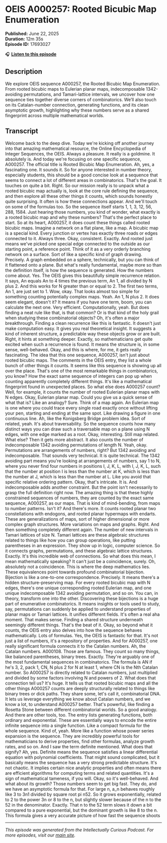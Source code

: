 # OEIS A000257: Rooted Bicubic Map Enumeration

**Published:** June 22, 2025  
**Duration:** 12m 35s  
**Episode ID:** 17693027

🎧 **[Listen to this episode](https://intellectuallycurious.buzzsprout.com/2529712/episodes/17693027-oeis-a000257-rooted-bicubic-map-enumeration)**

## Description

We explore OEIS sequence A000257, the Rooted Bicubic Map Enumeration. From rooted bicubic maps to Eulerian planar maps, indecomposable 1342-avoiding permutations, and Tamari-lattice intervals, we uncover how one sequence ties together diverse corners of combinatorics. We’ll also touch on its Catalan-number connection, generating functions, and its clean asymptotic growth, highlighting why these numbers serve as a shared fingerprint across multiple mathematical worlds.

## Transcript

Welcome back to the deep dive. Today we're kicking off another journey into that amazing mathematical resource, the Online Encyclopedia of Integer Sequences, the OEIS. Always a pleasure. It really is a goldmine. It absolutely is. And today we're focusing on one specific sequence, A000257. The official title is Rooted Bicubic Map Enumeration. Ah, yes, a fascinating one. It sounds it. So for anyone interested in number theory, especially students, this should be a good concise look at a sequence that seems to connect a lot of different areas in combinatorics. That's the goal. It touches on quite a bit. Right. So our mission really is to unpack what a rooted bicubic map actually is, look at the core rule defining the sequence, and then explore all these other things it counts, which sounds honestly quite surprising. It often is how these connections appear. And we'll touch on some of the formulas too. So the sequence itself starts 1, 1, 3, 12, 56, 288, 1584. Just hearing those numbers, you kind of wonder, what exactly is a rooted bicubic map and why these numbers? That's the perfect place to start. So at its heart, A000257, it does count these things called rooted bicubic maps. Imagine a network on a flat plane, like a map. A bicubic map is a special kind. Every junction or vertex has exactly three roads or edges connected to it. Always three. Okay, consistent. Exactly. And rooted just means we've picked one special edge connected to the outside as our starting point, a reference point. Think of it as a very orderly branching network on a surface. Sort of like a specific kind of graph drawing. Precisely. A graph embedded on a sphere, technically, but you can think of it flattened onto a plane. But what's really fundamental, maybe more so than the definition itself, is how the sequence is generated. How the numbers come about. Yes. The OEIS gives this beautifully simple recurrence relation. It says, An equals An to 4 times the previous term, An 1, all divided by N plus 2. And this works for N greater than or equal to 2. The first two terms, An 1, are just set to 1. Wow, okay. That looks almost too simple for something counting potentially complex maps. Yeah. An 1, N plus 2. It does seem elegant, doesn't it? It means if you have one term, boom, you can calculate the next one. Very efficient. Computationally, yeah. But does finding a neat rule like that, is that common? Or is that kind of the holy grail when studying these combinatorial objects? Oh, it's often a major breakthrough. Finding a clean recurrence like this is fantastic. It doesn't just make computation easy. It gives you real theoretical insight. It suggests a kind of inherent structure, a predictable way these objects grow or are built. Right, it hints at something deeper. Exactly, so mathematicians get quite excited when such a recurrence is found. It means the structure is, in some sense, well-behaved. Okay, and this is where, for me, it gets really fascinating. The idea that this one sequence, A000257, isn't just about rooted bicubic maps. The comments in the OEIS entry, they list a whole bunch of other things it counts. It seems like this sequence is showing up all over the place. That's one of the most remarkable things in combinatorics, you know? How the exact same sequence of integers can pop up when counting apparently completely different things. It's like a mathematical fingerprint found in unexpected places. So what else does A000257 count? Well, for example, it counts the number of rooted Eulerian planar maps with N edges. Okay, Eulerian planar map. Could you give us a quick sense of what that is? Like an analogy? Sure. Think of a map again. An Eulerian map is one where you could trace every single road exactly once without lifting your pen, starting and ending at the same spot. Like drawing a figure in one continuous line. Ah, like the Konigsberg Bridge problem idea. Sort of related, yeah. It's about traversability. So the sequence counts how many distinct ways you can draw such a traversable map on a plane using N edges, with one edge marked as a root. Okay, interesting. Still map related. What else? Then it gets more abstract. It also counts the number of indecomposable 1342 avoiding permutations of length N. Yeah, okay. Permutations are arrangements of numbers, right? But 1342 avoiding and indecomposable. That sounds very technical. It is quite technical. The 1342 avoiding part means you're looking at arrangements of numbers, say 1 to N, where you never find four numbers in positions I, J, K, L, with I, J, K, L, such that the number at position I is less than the number at K, which is less than the number at J, which is less than the number at L. Like you avoid that specific relative ordering pattern. Okay, that's intricate. It is. And indecomposable adds another constraint. But the point isn't necessarily to grasp the full definition right now. The amazing thing is that these highly constrained sequences of numbers, they are counted by the exact same sequence, A000257, as our maps. That is kind of mind-bending, from maps to number patterns. Isn't it? And there's more. It counts rooted planar two constellations with endogons, and rooted planar hypermaps with endarts. These are generalizations of maps, sort of higher dimensional or more complex graph structures. More variations on maps and graphs. Right. And then something completely different again. The number of new intervals in Tamari lattices of size N. Tamari lattices are these algebraic structures related to things like how you can group operations, like putting parentheses in an expression. They show up in logic, computer science. So it connects graphs, permutations, and these algebraic lattice structures. Exactly. It's this incredible web of connections. So what does this mean, I mean mathematically speaking? It can't just be a coincidence, surely. Oh, absolutely not a coincidence. This is where the deep mathematics lies. These equivalences point towards profound combinatorial bijection. Bijection is like a one-to-one correspondence. Precisely. It means there's a hidden structure-preserving map. For every rooted bicubic map with N edges, there's one unique corresponding rooted Eulerian map, and one unique indecomposable 1342 avoiding permutation, and so on. You can, in theory, transform one into the other. Discovering these bijections is a huge part of enumerative combinatorics. It means insights or tools used to study, say, permutations can suddenly be applied to understand properties of planar maps or Tamari lattices. It unifies different fields. It's often a real aha moment. That makes sense. Finding a shared structure underneath seemingly different things. That's the beat of it. Okay, so beyond what it counts, the OEIS entry also delves into how the sequence behaves mathematically. Lots of formulas. Yes, the OEIS is fantastic for that. It's not just a list of numbers, it's a repository of properties. And for A000257, one really significant formula connects it to the Catalan numbers. Ah, the Catalan numbers. A000108. Those are famous. They count so many things, like balanced parentheses, binary trees. Exactly. They're arguably one of the most fundamental sequences in combinatorics. The formula is AN if he's 3, 2, pack 1, CN, N plus 2 for N at least 1, where CN is the Nth Catalan number. So A000257 is directly related to Catalan numbers, just multiplied and divided by some factors involving N and powers of 2. What does that connection tell us? It's huge. It tells us that rooted bicubic maps and all the other things A000257 counts are deeply structurally related to things like binary trees or dick paths. They share some, let's call it, combinatorial DNA. It lets us leverage everything we know about Catalan numbers, and we know a lot, to understand A000257 better. That's powerful, like finding a Rosetta Stone between different combinatorial worlds. So a good analogy. And there are other tools, too. The entry lists generating functions, both ordinary and exponential. These are essentially ways to encode the entire infinite sequence into a single function. Like a compact formula for the whole sequence. Kind of, yeah. More like a function whose power series expansion is the sequence. They are incredibly powerful tools for mathematicians to derive properties, find other formulas, analyze growth rates, and so on. And I saw the term definite mentioned. What does that signify? Ah, yes. Definite means the sequence satisfies a linear differential equation with polynomial coefficients. That might sound complicated, but it basically means the sequence has a very strong predictable structure. It's not chaotic. It implies certain nice analytic properties and often means there are efficient algorithms for computing terms and related quantities. It's a sign of mathematical tameness, if you will. Okay, so it's well-behaved. And what about its growth? Those numbers seem to get big fast. They do, and we have an asymptotic formula for that. For large n, a_n behaves roughly like 3 to 3n1 divided by square root pi n52. So it grows exponentially, related to 2 to the power 3n or 8 to the n, but slightly slower because of the n to the 52 in the denominator. Exactly. That n to the 52 term slows it down a bit compared to a pure exponential, but the dominant growth is like 8 to the n. This formula gives a very accurate picture of how fast the sequence shoots

---
*This episode was generated from the Intellectually Curious Podcast. For more episodes, visit our [main site](https://intellectuallycurious.buzzsprout.com).*
